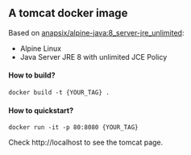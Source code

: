 ## A tomcat docker image

Based on [anapsix/alpine-java:8_server-jre_unlimited](https://hub.docker.com/r/anapsix/alpine-java/):

* Alpine Linux
* Java Server JRE 8 with unlimited JCE Policy

#### How to build?

`docker build -t {YOUR_TAG} .`

#### How to quickstart?

`docker run -it -p 80:8080 {YOUR_TAG}`

Check http://localhost to see the tomcat page.
